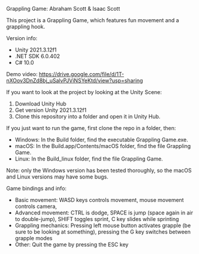 Grappling Game: Abraham Scott & Isaac Scott

This project is a Grappling Game, which features fun movement and a grappling hook.

Version info:
- Unity 2021.3.12f1
- .NET SDK 6.0.402
- C# 10.0

Demo video: https://drive.google.com/file/d/1T-nXOov3DnZd8bj_uSalvPJViNSYeKtd/view?usp=sharing

If you want to look at the project by looking at the Unity Scene:
1. Download Unity Hub
2. Get version Unity 2021.3.12f1
3. Clone this repository into a folder and open it in Unity Hub.

If you just want to run the game, first clone the repo in a folder, then:

- Windows: In the Build folder, find the executable Grappling Game.exe.
- macOS: In the Build.app/Contents/macOS folder, find the file Grappling Game.
- Linux: In the Build_linux folder, find the file Grappling Game.

Note: only the Windows version has been tested thoroughly, so the macOS and Linux versions may have some bugs.

Game bindings and info:
- Basic movement: WASD keys controls movement, mouse movement controls camera, 
- Advanced movement: CTRL is dodge, SPACE is jump (space again in air to double-jump), SHIFT toggles sprint, C key slides while sprinting
- Grappling mechanics: Pressing left mouse button activates grapple (be sure to be looking at something), pressing the G key switches between grapple modes
- Other: Quit the game by pressing the ESC key
